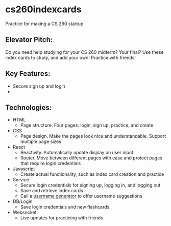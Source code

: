 # cs260indexcards
Practice for making a CS 260 startup

## Elevator Pitch:
Do you need help studying for your CS 260 midterm? Your final? Use these index cards to study, and add your own! Practice with friends!

## Key Features:
- Secure sign up and login
- 

## Technologies:
- HTML
    - Page structure. Four pages: login, sign up, practice, and create
- CSS
    - Page design. Make the pages look nice and understandable. Support multiple page sizes
- React
    - Reactivity. Automatically update display on user input
    - Router. Move between different pages with ease and protect pages that require login credentials
- Javascript
    - Create actual functionality, such as index card creation and practice
- Service
    - Secure login credentials for signing up, logging in, and logging out
    - Save and retrieve index cards
    - Call a [username generator](https://apiverve.com/marketplace/usernamegenerator) to offer username suggestions
- DB/Login
    - Save login credentials and new flashcards
- Websocket
    - Live updates for practicing with friends